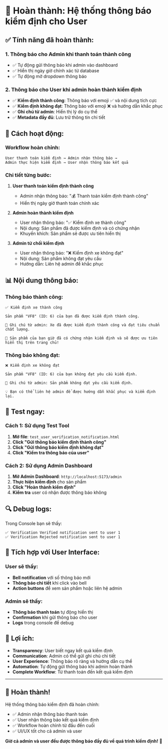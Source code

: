 # 🎉 Hoàn thành: Hệ thống thông báo kiểm định cho User

## ✅ **Tính năng đã hoàn thành:**

### **1. Thông báo cho Admin khi thanh toán thành công**
- ✅ Tự động gửi thông báo khi admin vào dashboard
- ✅ Hiển thị ngày giờ chính xác từ database
- ✅ Tự động mở dropdown thông báo

### **2. Thông báo cho User khi admin hoàn thành kiểm định**
- ✅ **Kiểm định thành công**: Thông báo với emoji ✅ và nội dung tích cực
- ✅ **Kiểm định không đạt**: Thông báo với emoji ❌ và hướng dẫn khắc phục
- ✅ **Ghi chú từ admin**: Hiển thị lý do cụ thể
- ✅ **Metadata đầy đủ**: Lưu trữ thông tin chi tiết

## 🔧 **Cách hoạt động:**

### **Workflow hoàn chỉnh:**
```
User thanh toán kiểm định → Admin nhận thông báo → 
Admin thực hiện kiểm định → User nhận thông báo kết quả
```

### **Chi tiết từng bước:**

1. **User thanh toán kiểm định thành công**
   - Admin nhận thông báo: "💰 Thanh toán kiểm định thành công"
   - Hiển thị ngày giờ thanh toán chính xác

2. **Admin hoàn thành kiểm định**
   - User nhận thông báo: "✅ Kiểm định xe thành công"
   - Nội dung: Sản phẩm đã được kiểm định và có chứng nhận
   - Khuyến khích: Sản phẩm sẽ được ưu tiên hiển thị

3. **Admin từ chối kiểm định**
   - User nhận thông báo: "❌ Kiểm định xe không đạt"
   - Nội dung: Sản phẩm không đạt yêu cầu
   - Hướng dẫn: Liên hệ admin để khắc phục

## 📊 **Nội dung thông báo:**

### **Thông báo thành công:**
```
✅ Kiểm định xe thành công

Sản phẩm "VF8" (ID: 6) của bạn đã được kiểm định thành công.

📝 Ghi chú từ admin: Xe đã được kiểm định thành công và đạt tiêu chuẩn chất lượng.

🎉 Sản phẩm của bạn giờ đã có chứng nhận kiểm định và sẽ được ưu tiên hiển thị trên trang chủ!
```

### **Thông báo không đạt:**
```
❌ Kiểm định xe không đạt

Sản phẩm "VF8" (ID: 6) của bạn không đạt yêu cầu kiểm định.

📝 Ghi chú từ admin: Sản phẩm không đạt yêu cầu kiểm định.

💡 Bạn có thể liên hệ admin để được hướng dẫn khắc phục và kiểm định lại.
```

## 🚀 **Test ngay:**

### **Cách 1: Sử dụng Test Tool**
1. **Mở file**: `test_user_verification_notification.html`
2. **Click "Gửi thông báo kiểm định thành công"**
3. **Click "Gửi thông báo kiểm định không đạt"**
4. **Click "Kiểm tra thông báo của user"**

### **Cách 2: Sử dụng Admin Dashboard**
1. **Mở Admin Dashboard**: `http://localhost:5173/admin`
2. **Thực hiện kiểm định** cho sản phẩm
3. **Click "Hoàn thành kiểm định"**
4. **Kiểm tra** user có nhận được thông báo không

## 🔍 **Debug logs:**

Trong Console bạn sẽ thấy:
```
✅ Verification Verified notification sent to user 1
✅ Verification Rejected notification sent to user 1
```

## 📱 **Tích hợp với User Interface:**

### **User sẽ thấy:**
- **Bell notification** với số thông báo mới
- **Thông báo chi tiết** khi click vào bell
- **Action buttons** để xem sản phẩm hoặc liên hệ admin

### **Admin sẽ thấy:**
- **Thông báo thanh toán** tự động hiển thị
- **Confirmation** khi gửi thông báo cho user
- **Logs** trong console để debug

## 🎯 **Lợi ích:**

- **Transparency**: User biết ngay kết quả kiểm định
- **Communication**: Admin có thể gửi ghi chú chi tiết
- **User Experience**: Thông báo rõ ràng và hướng dẫn cụ thể
- **Automation**: Tự động gửi thông báo khi admin hoàn thành
- **Complete Workflow**: Từ thanh toán đến kết quả kiểm định

---

## 🎉 **Hoàn thành!**

Hệ thống thông báo kiểm định đã hoàn chỉnh:
- ✅ Admin nhận thông báo thanh toán
- ✅ User nhận thông báo kết quả kiểm định
- ✅ Workflow hoàn chỉnh từ đầu đến cuối
- ✅ UI/UX tốt cho cả admin và user

**Giờ cả admin và user đều được thông báo đầy đủ về quá trình kiểm định!** 🚀

